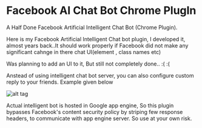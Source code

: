 Facebook AI Chat Bot Chrome PlugIn
===================================

A Half Done Facebook Artificial Intelligent Chat Bot (Chrome Plugin).


Here is my Facebook Artificial Intelligent Chat bot plugin, I developed it, almost years back..It should work properly if Facebook did not make any significant cahnge in there chat UI(element , class names etc)

Was planning to add an UI to it, But still not completely done.. :( :(


Anstead of using intelligent chat bot server, you can also configure custom reply to your friends. Example given below

![alt tag](https://raw.github.com/debasishm89/fb-ai-chat-bot/master/options.png)


Actual intelligent bot is hosted in Google app engine, So this plugin bypasses Facebook's content security policy by striping few response headers, to communicate with app engine server. So use at your own risk.

